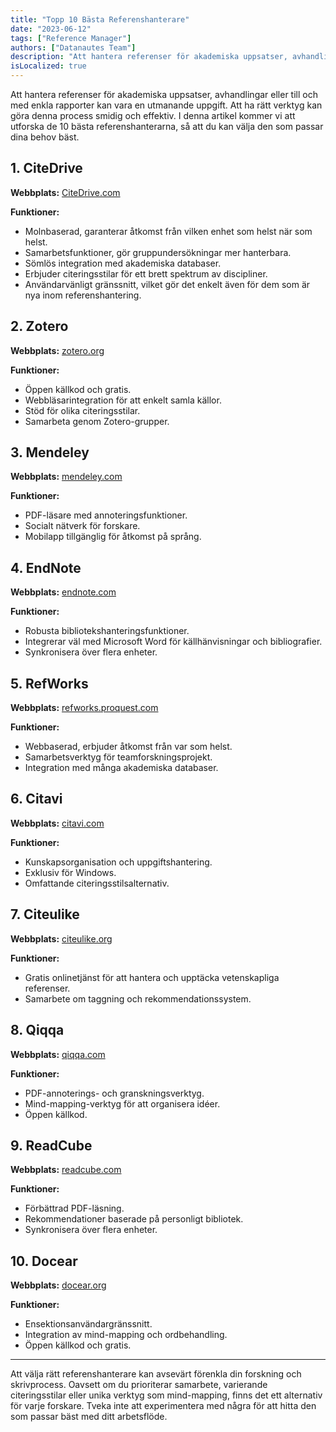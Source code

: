 ```yaml
---
title: "Topp 10 Bästa Referenshanterare"
date: "2023-06-12"
tags: ["Reference Manager"]
authors: ["Datanautes Team"]
description: "Att hantera referenser för akademiska uppsatser, avhandlingar eller till och med enkla rapporter kan vara en utmanande uppgift. Att ha rätt verktyg kan göra denna process smidig och effektiv. I denna artikel kommer vi att utforska de 10 bästa referenshanterarna, så att du kan välja den som passar dina behov bäst."
isLocalized: true
---
```


Att hantera referenser för akademiska uppsatser, avhandlingar eller till och med enkla rapporter kan vara en utmanande uppgift. Att ha rätt verktyg kan göra denna process smidig och effektiv. I denna artikel kommer vi att utforska de 10 bästa referenshanterarna, så att du kan välja den som passar dina behov bäst.

## 1. **CiteDrive**

**Webbplats:** [CiteDrive.com](https://citedrive.com/)

**Funktioner:**

- Molnbaserad, garanterar åtkomst från vilken enhet som helst när som helst.
- Samarbetsfunktioner, gör gruppundersökningar mer hanterbara.
- Sömlös integration med akademiska databaser.
- Erbjuder citeringsstilar för ett brett spektrum av discipliner.
- Användarvänligt gränssnitt, vilket gör det enkelt även för dem som är nya inom referenshantering.

## 2. **Zotero**

**Webbplats:** [zotero.org](https://www.zotero.org/)

**Funktioner:**

- Öppen källkod och gratis.
- Webbläsarintegration för att enkelt samla källor.
- Stöd för olika citeringsstilar.
- Samarbeta genom Zotero-grupper.

## 3. **Mendeley**

**Webbplats:** [mendeley.com](https://www.mendeley.com/)

**Funktioner:**

- PDF-läsare med annoteringsfunktioner.
- Socialt nätverk för forskare.
- Mobilapp tillgänglig för åtkomst på språng.

## 4. **EndNote**

**Webbplats:** [endnote.com](https://www.endnote.com/)

**Funktioner:**

- Robusta bibliotekshanteringsfunktioner.
- Integrerar väl med Microsoft Word för källhänvisningar och bibliografier.
- Synkronisera över flera enheter.

## 5. **RefWorks**

**Webbplats:** [refworks.proquest.com](https://refworks.proquest.com/)

**Funktioner:**

- Webbaserad, erbjuder åtkomst från var som helst.
- Samarbetsverktyg för teamforskningsprojekt.
- Integration med många akademiska databaser.

## 6. **Citavi**

**Webbplats:** [citavi.com](https://www.citavi.com/)

**Funktioner:**

- Kunskapsorganisation och uppgiftshantering.
- Exklusiv för Windows.
- Omfattande citeringsstilsalternativ.

## 7. **Citeulike**

**Webbplats:** [citeulike.org](http://www.citeulike.org/)

**Funktioner:**

- Gratis onlinetjänst för att hantera och upptäcka vetenskapliga referenser.
- Samarbete om taggning och rekommendationssystem.

## 8. **Qiqqa**

**Webbplats:** [qiqqa.com](https://www.qiqqa.com/)

**Funktioner:**

- PDF-annoterings- och granskningsverktyg.
- Mind-mapping-verktyg för att organisera idéer.
- Öppen källkod.

## 9. **ReadCube**

**Webbplats:** [readcube.com](https://www.readcube.com/)

**Funktioner:**

- Förbättrad PDF-läsning.
- Rekommendationer baserade på personligt bibliotek.
- Synkronisera över flera enheter.

## 10. **Docear**

**Webbplats:** [docear.org](http://www.docear.org/)

**Funktioner:**

- Ensektionsanvändargränssnitt.
- Integration av mind-mapping och ordbehandling.
- Öppen källkod och gratis.

---

Att välja rätt referenshanterare kan avsevärt förenkla din forskning och skrivprocess. Oavsett om du prioriterar samarbete, varierande citeringsstilar eller unika verktyg som mind-mapping, finns det ett alternativ för varje forskare. Tveka inte att experimentera med några för att hitta den som passar bäst med ditt arbetsflöde.
